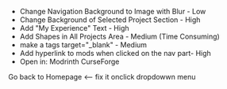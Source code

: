 - Change Navigation Background to Image with Blur - Low
- Change Background of Selected Project Section - High
- Add "My Experience" Text - High
- Add Shapes in All Projects Area - Medium (Time Consuming)
- make a tags target="_blank" - Medium
- Add hyperlink to mods when clicked on the nav part- High 
- Open in:
Modrinth
CurseForge

Go back to Homepage <-- fix it onclick dropdowwn menu
